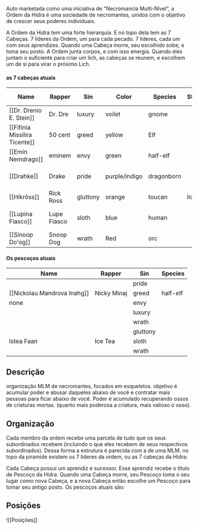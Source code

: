 Auto marketada como uma iniciativa de "Necromancia Multi-Nível", a Ordem da Hidra é uma sociedade de necromantes, unidos com o objetivo de crescer seus poderes individuais.

A Ordem da Hidra tem uma forte hierarquia. E no topo dela tem as 7 Cabeças. 7 líderes da Ordem, um para cada pecado. 7 líderes, cada um com seus aprendizes. Quando uma Cabeça morre, seu escolhido sobe, e toma seu posto. A Ordem junta corpos, e com isso energia. Quando eles juntam o suficiente para criar um lich, as cabeças se reunem, e escolhem um de si para virar o próximo Lich.

#### as 7 cabeças atuais

| Name                          | Rapper      | Sin      | Color         | Species    | Status | Has Neck? | Gimmick                         |
| ----------------------------- | ----------- | -------- | ------------- | ---------- | ------ | --------- | ------------------------------- |
| [[Dr. Drenio E. Stein]]       | Dr. Dre     | luxury   | voilet        | gnome      |        | no        | Frankenstein Combos             |
| [[Fifinia Missilira Ticente]] | 50 cent     | greed    | yellow        | Elf        |        | yes       | Geared out skeletons            |
| [[Emin Nemdrago]]             | eminem      | envy     | green         | half-elf   |        | no        | magical creatures               |
| [[Drahke]]                    | Drake       | pride    | purple/indigo | dragonborn |        | yes       | pimped out skele-gear & Dragons |
| [[Hikrôss]]                   | Rick Ross   | gluttony | orange        | toucan     | lich   | yes       | Animals                         |
| [[Lupina Fiasco]]             | Lupe Fiasco | sloth    | blue          | human      |        | yes       | Skeleton Boats & Sea Creatures  |
| [[Sinoop Do'og]]              | Snoop Dog   | wrath    | Red           | orc        |        | yes       | Big things                      |

#### Os pescoços atuais

| Name                        | Rapper      | Sin      | Species  |
| --------------------------- | ----------- | -------- | -------- |
|                             |             | pride    |          |
| [[Nickolau Mandrova Inahg]] | Nicky Minaj | greed    | half-elf |
| none                        |             | envy     |          |
|                             |             | luxury   |          |
|                             |             | wrath    |          |
|                             |             | gluttony |          |
| Istea Faan                  | Ice Tea     | sloth    |          |
|                             |             | wrath    |          |


## Descrição
organização MLM de necromantes, focados em esqueletos. objetivo é acumular poder e abusar daqueles abaixo de você e contratar mais pessoas para ficar abaixo de você. Poder é acumulado recuperando ossos de criaturas mortas. (quanto mais poderosa a criatura, mais valioso o osso).

## Organização
Cada membro da ordem recebe uma parcela de tudo que os seus subordinados recebem (incluindo o que eles recebem de seus respectivos subordinados). Dessa forma a estrutura é parecida com a de uma MLM. no topo da piramide existem os 7 líderes da ordem, ou as 7 cabeças da Hidra:

Cada Cabeça possui um aprendiz e sucessor. Esse aprendiz recebe o título de Pescoço da Hidra. Quando uma Cabeça morre, seu Pescoço toma o seu lugar como nova Cabeça, e a nova Cabeça então escolhe um Pescoço para tomar seu antigo posto. Os pescoços atuais são:

## Posições
![[Posições]]
